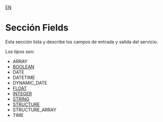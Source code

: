 [EN](README.md)
# Sección Fields

Esta sección lista y describe los campos de entrada y salida del servicio.

Los tipos son:

* ARRAY
* [BOOLEAN](type/BOOLEAN-ES.md)
* DATE
* DATETIME
* DYNAMIC_DATE
* [FLOAT](type/FLOAT-ES.md)
* [INTEGER](type/INTEGER-ES.md)
* [STRING](type/STRING-ES.md)
* [STRUCTURE](type/STRUCTURE-ES.md)
* STRUCTURE_ARRAY
* TIME
